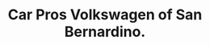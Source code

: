 ---
title: "Car Pros Volkswagen of San Bernardino."
url: /san-bernadino/car-pros-volkswagen-of-san-bernardino/
shop: car
---
